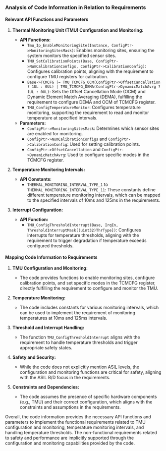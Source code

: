  ### Analysis of Code Information in Relation to Requirements

#### Relevant API Functions and Parameters

1. **Thermal Monitoring Unit (TMU) Configuration and Monitoring:**
   - **API Functions:**
     - `Tmu_Ip_EnableMonitoringSite(Instance, ConfigPtr->MonitoringSitesMask)`: Enables monitoring sites, ensuring the system monitors the specified sensor sites.
     - `TMU_SetCalibrationPoints(Base, ConfigPtr->NumCalibrationConfigs, ConfigPtr->CalibrationConfig)`: Configures calibration points, aligning with the requirement to configure TMU registers for calibration.
     - `Base->TCMCFG |= TMU_TCMCFG_OCM(ConfigPtr->OffsetCancellation ? 1UL : 0UL) | TMU_TCMCFG_DEMA(ConfigPtr->DynamicMatchAvrg ? 1UL : 0UL)`: Sets the Offset Cancellation Mode (OCM) and Dynamic Element Match Averaging (DEMA), fulfilling the requirement to configure DEMA and OCM of TCMCFG register.
     - `TMU_ConfigTemperatureMonitor`: Configures temperature monitoring, supporting the requirement to read and monitor temperature at specified intervals.
   - **Parameters:**
     - `ConfigPtr->MonitoringSitesMask`: Determines which sensor sites are enabled for monitoring.
     - `ConfigPtr->NumCalibrationConfigs` and `ConfigPtr->CalibrationConfig`: Used for setting calibration points.
     - `ConfigPtr->OffsetCancellation` and `ConfigPtr->DynamicMatchAvrg`: Used to configure specific modes in the TCMCFG register.

2. **Temperature Monitoring Intervals:**
   - **API Constants:**
     - `THERMAL_MONITORING_INTERVAL_TYPE_1` to `THERMAL_MONITORING_INTERVAL_TYPE_11`: These constants define different temperature monitoring intervals, which can be mapped to the specified intervals of 10ms and 125ms in the requirements.

3. **Interrupt Configuration:**
   - **API Function:**
     - `TMU_ConfigThresholdInterrupt(Base, IrqEn, ThresholdInterruptMask[(uint32)ThrType])`: Configures interrupts for temperature thresholds, aligning with the requirement to trigger degradation if temperature exceeds configured thresholds.

#### Mapping Code Information to Requirements

1. **TMU Configuration and Monitoring:**
   - The code provides functions to enable monitoring sites, configure calibration points, and set specific modes in the TCMCFG register, directly fulfilling the requirement to configure and monitor the TMU.

2. **Temperature Monitoring:**
   - The code includes constants for various monitoring intervals, which can be used to implement the requirement of monitoring temperatures at 10ms and 125ms intervals.

3. **Threshold and Interrupt Handling:**
   - The function `TMU_ConfigThresholdInterrupt` aligns with the requirement to handle temperature thresholds and trigger appropriate safety states.

4. **Safety and Security:**
   - While the code does not explicitly mention ASIL levels, the configuration and monitoring functions are critical for safety, aligning with the ASIL B/D focus in the requirements.

5. **Constraints and Dependencies:**
   - The code assumes the presence of specific hardware components (e.g., TMU) and their correct configuration, which aligns with the constraints and assumptions in the requirements.

Overall, the code information provides the necessary API functions and parameters to implement the functional requirements related to TMU configuration and monitoring, temperature monitoring intervals, and handling temperature thresholds. The non-functional requirements related to safety and performance are implicitly supported through the configuration and monitoring capabilities provided by the code.